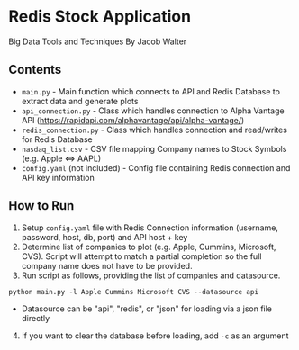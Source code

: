 # Redis Stock Application
Big Data Tools and Techniques
By Jacob Walter

## Contents
- `main.py` - Main function which connects to API and Redis Database to extract data and generate plots
- `api_connection.py` - Class which handles connection to Alpha Vantage API (https://rapidapi.com/alphavantage/api/alpha-vantage/)
- `redis_connection.py` - Class which handles connection and read/writes for Redis Database
- `nasdaq_list.csv` - CSV file mapping Company names to Stock Symbols (e.g. Apple <=> AAPL)
- `config.yaml` (not included) - Config file containing Redis connection and API key information

## How to Run
1. Setup `config.yaml` file with Redis Connection information (username, password, host, db, port) and API host + key
2. Determine list of companies to plot (e.g. Apple, Cummins, Microsoft, CVS).  Script will attempt to match a partial completion so the full company name does not have to be provided.
3. Run script as follows, providing the list of companies and datasource.
```
python main.py -l Apple Cummins Microsoft CVS --datasource api
```
- Datasource can be "api", "redis", or "json" for loading via a json file directly
4. If you want to clear the database before loading, add `-c` as an argument
